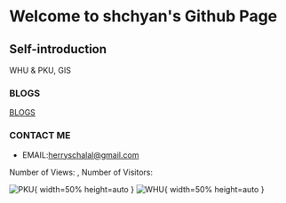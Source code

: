 # Welcome to shchyan's Github Page

## Self-introduction

WHU & PKU, GIS

### BLOGS

[BLOGS](./Content.md)

### CONTACT ME

- EMAIL:herryschalal@gmail.com

<span id="busuanzi_container_site_pv">Number of Views: <span id="busuanzi_value_site_pv"></span>, </span>
<span id="busuanzi_container_site_uv">Number of Visitors: <span id="busuanzi_value_site_uv"></span></span>

![PKU](http://nturanking.csti.tw/static/NTURankingData/img/UnivImage/CNU000001.svg "PKU"){ width=50% height=auto }
![WHU](https://tethys.pnnl.gov/sites/default/files/styles/captioned_400xauto/public/taxonomy-images/Wuhan_University_Logo.png?itok=cPIKNkkn "WHU"){ width=50% height=auto }
